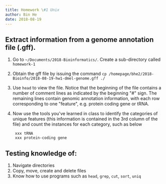 ```yaml
---
title: Homework \#1 Unix
author: Bin He
date: 2018-08-19
---
```


## Extract information from a genome annotation file (.gff).

1. Go to `~/Documents/2018-Bioinformatics/`. Create a sub-directory called `homework-1`
1. Obtain the gff file by issuing the command `cp /homepage/bhe2/2018-Bioinfo/2018-08-19-hw1-dmel-genome.gff ./`
1. Use `head` to view the file. Notice that the beginning of the file contains a number of comment lines as indicated by the beginning "#" sign. The remaining lines contain genomic annotation information, with each row corresponding to one "feature", e.g. protein coding gene or tRNA.
1. Now use the tools you've learned in class to identify the categories of unique features (this information is contained in the 3rd column of the file) and count the instances for each category, such as below

        xxx tRNA
        xxx protein-coding gene

## Testing knowledge of:
1. Navigate directories
1. Copy, move, create and delete files
1. Know how to use programs such as `head`, `grep`, `cut`, `sort`, `uniq`
